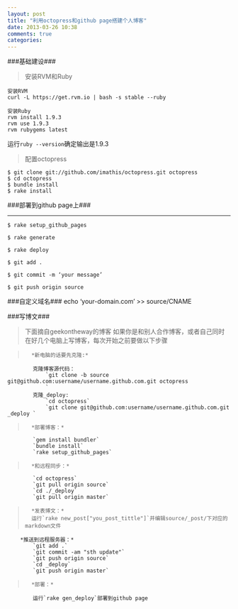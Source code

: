 ```yaml
---
layout: post
title: "利用octopress和github page搭建个人博客"
date: 2013-03-26 10:38
comments: true
categories: 
---
```

###基础建设###
>安装RVM和Ruby
>

	安装RVM
	curl -L https://get.rvm.io | bash -s stable --ruby

	安装Ruby
	rvm install 1.9.3
	rvm use 1.9.3
	rvm rubygems latest

运行`ruby --version`确定输出是1.9.3

<!--more-->

>配置octopress
>


	$ git clone git://github.com/imathis/octopress.git octopress
	$ cd octopress
	$ bundle install
	$ rake install

###部署到github page上###
***
	$ rake setup_github_pages

	$ rake generate

	$ rake deploy

	$ git add .

	$ git commit -m ‘your message’

	$ git push origin source

###自定义域名###
	echo ‘your-domain.com’ >> source/CNAME

###写博文###
>下面摘自geekontheway的博客
>		如果你是和别人合作博客，或者自己同时在好几个电脑上写博客，每次开始之前要做以下步骤

>		*新电脑的话要先克隆:*
			克隆博客源代码：
				`git clone -b source git@github.com:username/username.github.com.git octopress
				`
			克隆_deploy:
				`cd octopress`
				`git clone git@github.com:username/username.github.com.git _deploy `


>		*部署博客：*
			`gem install bundler`
			`bundle install`
			`rake setup_github_pages`

>		*和远程同步：*
			`cd octopress`
			`git pull origin source`
			`cd ./_deploy`
			`git pull origin master`

>		*发表博文：*
>		运行`rake new_post["you_post_tittle"]`并编辑source/_post/下对应的markdown文件

		*推送到远程服务器：*
			`git add .`
			`git commit -am "sth update"`
			`git push origin source`
			`cd _deploy`
			`git push origin master`
>		*部署：*
			运行`rake gen_deploy`部署到github page


